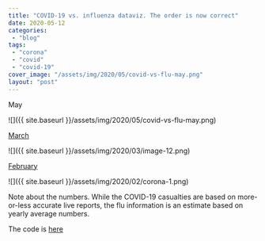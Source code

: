 ```yaml
---
title: "COVID-19 vs. influenza dataviz. The order is now correct"
date: 2020-05-12
categories: 
 - "blog"
tags: 
 - "corona"
 - "covid"
 - "covid-19"
cover_image: "/assets/img/2020/05/covid-vs-flu-may.png"
layout: "post"
---
```


May

![]({{ site.baseurl }}/assets/img/2020/05/covid-vs-flu-may.png)

[March](https://gorelik.net/2020/03/18/covid-19-vs-influenza-dataviz-an-update/)

![]({{ site.baseurl }}/assets/img/2020/03/image-12.png)

[February](https://gorelik.net/2020/02/27/corona-virus-vs-flu-visualized/)

![]({{ site.baseurl }}/assets/img/2020/02/corona-1.png)

Note about the numbers. While the COVID-19 casualties are based on more-or-less accurate live reports, the flu information is an estimate based on yearly average numbers.

The code is [here](https://gist.github.com/bgbg/ae80e1e9a83a9d220cd4ff59b3e682ab)

